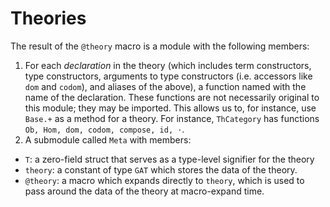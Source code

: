 # Theories

The result of the `@theory` macro is a module with the following members:

1. For each *declaration* in the theory (which includes term constructors, type constructors, arguments to type constructors (i.e. accessors like `dom` and `codom`), and aliases of the above), a function named with the name of the declaration. These functions are not necessarily original to this module; they may be imported. This allows us to, for instance, use `Base.+` as a method for a theory. For instance, `ThCategory` has functions `Ob, Hom, dom, codom, compose, id, ⋅`.
2. A submodule called `Meta` with members:
  - `T`: a zero-field struct that serves as a type-level signifier for the theory
  - `theory`: a constant of type `GAT` which stores the data of the theory.
  - `@theory`: a macro which expands directly to `theory`, which is used to pass around the data of the theory at macro-expand time.
